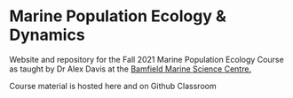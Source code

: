 # Marine Population Ecology & Dynamics 

Website and repository for the Fall 2021 Marine Population Ecology Course as taught by Dr Alex Davis at the [Bamfield Marine Science Centre.](https://www.bamfieldmsc.com/education/prospective-students/courses/detail/marine-population-ecology-dynamics) 

Course material is hosted here and on Github Classroom
